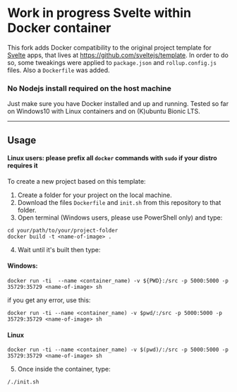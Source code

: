# Work in progress Svelte within Docker container

This fork adds Docker compatibility to the original project template for [Svelte](https://svelte.dev) apps, that lives at https://github.com/sveltejs/template.
In order to do so, some tweakings were applied to `package.json` and `rollup.config.js` files. Also a `Dockerfile` was added.
### No Nodejs install required on the host machine
Just make sure you have Docker installed and up and running.
Tested so far on Windows10 with Linux containers and on (K)ubuntu Bionic LTS.

---
## Usage
#### Linux users: please prefix all `docker` commands with `sudo` if your distro requires it
To create a new project based on this template:
1. Create a folder for your project on the local machine.
2. Download the files `Dockerfile` and `init.sh` from this repository to that folder. 
3. Open terminal (Windows users, please use PowerShell only) and type:
```
cd your/path/to/your/project-folder
docker build -t <name-of-image> .
```
4. Wait until it's built then type:
#### Windows:
```
docker run -ti  --name <container_name) -v ${PWD}:/src -p 5000:5000 -p 35729:35729 <name-of-image> sh
```
if you get any error, use this:
```
docker run -ti --name <container_name) -v $pwd/:/src -p 5000:5000 -p 35729:35729 <name-of-image> sh
```
#### Linux
```
docker run -ti --name <container_name) -v $(pwd)/:/src -p 5000:5000 -p 35729:35729 <name-of-image> sh
```
5. Once inside the container, type:
```
/./init.sh
```
